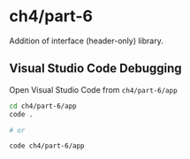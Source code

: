 # ch4/part-6

Addition of interface (header-only) library.

## Visual Studio Code Debugging

Open Visual Studio Code from `ch4/part-6/app`

```bash
cd ch4/part-6/app
code .

# or

code ch4/part-6/app
```
